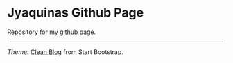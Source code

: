 # Jyaquinas Github Page

Repository for my [github page](https://jyaquinas.github.io).


---

*Theme:* [Clean Blog](https://github.com/startbootstrap/startbootstrap-clean-blog-jekyll) from Start Bootstrap.
